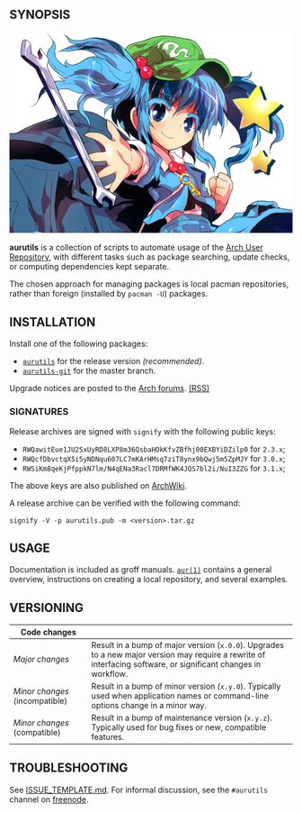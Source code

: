 ## SYNOPSIS
  
![logo](06Nitori1.png)

__aurutils__ is a collection of scripts to automate usage of the [Arch
User Repository](https://wiki.archlinux.org/index.php/Arch_User_Repository), 
with different tasks such as package searching, update checks, or computing 
dependencies kept separate.

The chosen approach for managing packages is local pacman
repositories, rather than foreign (installed by `pacman -U`)
packages.
  
## INSTALLATION

Install one of the following packages:

* [`aurutils`](https://aur.archlinux.org/packages/aurutils) for the
release version _(recommended)_.
* [`aurutils-git`](https://aur.archlinux.org/packages/aurutils-git)
for the master branch.

Upgrade notices are posted to the 
[Arch forums](https://bbs.archlinux.org/viewtopic.php?id=210621).
[(RSS)](https://bbs.archlinux.org/extern.php?action=feed&tid=210621&type=atom)

### SIGNATURES

Release archives are signed with `signify` with the following public keys:

* `RWQawitEue1JU2SxUyRD8LXP8m36QsbaHOkKfvZBfhj00EXBYiDZilp0` for `2.3.x`;
* `RWQcfDbvctqX5i5yNDNqu607LC7mKArHMsq7ziT8ynx9bQwj5m5ZpMJY` for `3.0.x`;
* `RWSiKm8qeKjPfppkN7lm/N4qENa3Racl7DRMfWK4JQS7bl2i/NuI3ZZG` for `3.1.x`;

The above keys are also published on [ArchWiki](https://wiki.archlinux.org/index.php/User:Alad#Signing_keys).

A release archive can be verified with the following command:
```
signify -V -p aurutils.pub -m <version>.tar.gz
```

## USAGE

Documentation is included as groff manuals. [`aur(1)`](man1/aur.1) contains a
general overview, instructions on creating a local repository, and
several examples.

## VERSIONING

|Code changes||
|----|----|
|*Major changes*|Result in a bump of major version (`x.0.0`). Upgrades to a new major version may require a rewrite of interfacing software, or significant changes in workflow.|
|*Minor changes* (incompatible)|Result in a bump of minor version (`x.y.0`). Typically used when application names or command-line options change in a minor way.|
|*Minor changes* (compatible)|Result in a bump of maintenance version (`x.y.z`). Typically used for bug fixes or new, compatible features.|

## TROUBLESHOOTING

See [ISSUE_TEMPLATE.md](ISSUE_TEMPLATE.md). For informal discussion, see the
`#aurutils` channel on [freenode](https://freenode.net/kb/answer/chat).
